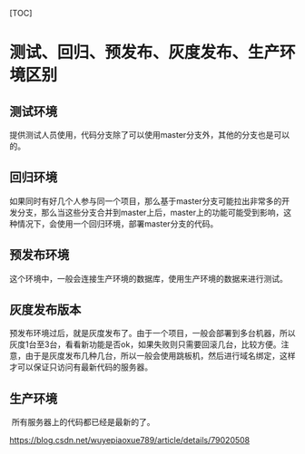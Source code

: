 [TOC]



# 测试、回归、预发布、灰度发布、生产环境区别

 

## 测试环境

​    提供测试人员使用，代码分支除了可以使用master分支外，其他的分支也是可以的。

## 回归环境

​    如果同时有好几个人参与同一个项目，那么基于master分支可能拉出非常多的开发分支，那么当这些分支合并到master上后，master上的功能可能受到影响，这种情况下，会使用一个回归环境，部署master分支的代码。

## 预发布环境

​    这个环境中，一般会连接生产环境的数据库，使用生产环境的数据来进行测试。

## 灰度发布版本

​    预发布环境过后，就是灰度发布了。由于一个项目，一般会部署到多台机器，所以灰度1台至3台，看看新功能是否ok，如果失败则只需要回滚几台，比较方便。注意，由于是灰度发布几种几台，所以一般会使用跳板机，然后进行域名绑定，这样才可以保证只访问有最新代码的服务器。

## 生产环境

​    所有服务器上的代码都已经是最新的了。



https://blog.csdn.net/wuyepiaoxue789/article/details/79020508
